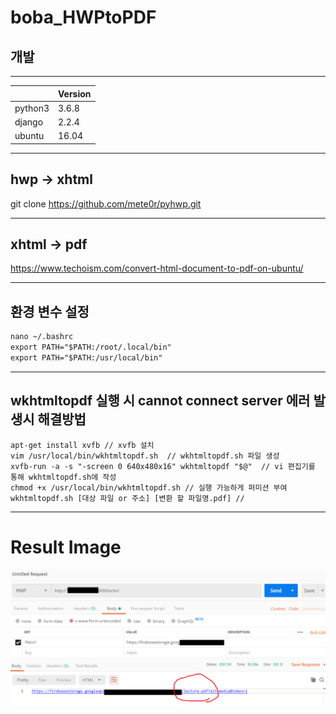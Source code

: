 # boba_HWPtoPDF

## 개발 
------------------------------------------------------------------------------------------------------------------------------------------
||       Version    |      
|---| --------------------- |
|python3|      3.6.8     |  
|django|     2.2.4      |  
|ubuntu|     16.04      |   

---

## hwp -> xhtml
git clone https://github.com/mete0r/pyhwp.git
<br>
<hr>

## xhtml -> pdf
https://www.techoism.com/convert-html-document-to-pdf-on-ubuntu/

---

## 환경 변수 설정
[//]: # ({x-version-update-start:google-cloud-bom:released})
```xml
nano ~/.bashrc
export PATH="$PATH:/root/.local/bin"
export PATH="$PATH:/usr/local/bin"
```
---

## wkhtmltopdf 실행 시 cannot connect server 에러 발생시 해결방법
```
apt-get install xvfb // xvfb 설치
vim /usr/local/bin/wkhtmltopdf.sh  // wkhtmltopdf.sh 파일 생성 
xvfb-run -a -s "-screen 0 640x480x16" wkhtmltopdf "$@"  // vi 편집기를 통해 wkhtmltopdf.sh에 작성
chmod +x /usr/local/bin/wkhtmltopdf.sh // 실행 가능하게 퍼미션 부여
wkhtmltopdf.sh [대상 파일 or 주소] [변환 할 파일명.pdf] // 
```
---
# Result Image

![post_result](./post_result.png)
